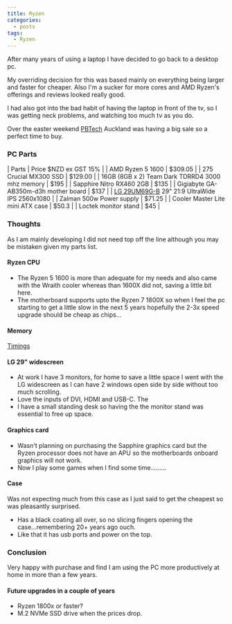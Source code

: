 ```yaml
---
title: Ryzen
categories:
  - posts
tags:
  - Ryzen
---
```


After many years of using a laptop I have decided to go back to a desktop pc.

My overriding decision for this was based mainly on everything being larger and faster for cheaper. Also I'm a sucker for more cores and AMD Ryzen's offerings and reviews looked really good. 

I had also got into the bad habit of having the laptop in front of the tv, so I was getting neck problems, and watching too much tv as you do.

Over the easter weekend [PBTech](https://www.pbtech.co.nz) Auckland was having a big sale so a perfect time to buy.

### PC Parts

| Parts | Price $NZD ex GST 15% |
| AMD Ryzen 5 1600 | $309.05 |
| 275 Crucial MX300 SSD | $129.00 |
| 16GB (8GB x 2) Team Dark TDRRD4 3000 mhz memory | $195 |
| Sapphire Nitro RX460 2GB | $135 |
| Gigiabyte GA-AB350m-d3h mother board | $137 |
| [LG 29UM69G-B](http://www.lg.com/us/monitors/lg-29UM69G-B-ultrawide-monitor) 29" 21:9 UltraWide IPS 2560x1080 |
| Zalman 500w Power supply | $71.25 |
| Cooler Master Lite mini ATX case | $50.3 |
| Loctek monitor stand | $45 |

### Thoughts

As I am mainly developing I did not need top off the line although you may be mistaken given my parts list.

#### Ryzen CPU

* The Ryzen 5 1600 is more than adequate for my needs and also came with the Wraith cooler whereas than 1600X did not, saving a little bit here.
* The motherboard supports upto the Ryzen 7 1800X so when I feel the pc starting to get a little slow in the next 5 years hopefully the 2-3x speed upgrade should be cheap as chips...

#### Memory

[Timings](http://www.teamgroupinc.com/en/product/T-Force%20Gaming/Gaming%20Memory%20Modules/DDR4%20MEMORY%20MODULES/DARK%20DDR4)

#### LG 29" widescreen

* At work I have 3 monitors, for home to save a little space I went with the LG widescreen as I can have 2 windows open side by side without too much scrolling. 
* Love the inputs of DVI, HDMI and USB-C. The 
* I have a small standing desk so having the the monitor stand was essential to free up space.

#### Graphics card

* Wasn't planning on purchasing the Sapphire graphics card but the Ryzen processor does not have an APU so the motherboards onboard graphics will not work.
* Now I play some games when I find some time.........

#### Case

Was not expecting much from this case as I just said to get the cheapest so was pleasantly surprised.

* Has a black coating all over, so no slicing fingers opening the case...remembering 20+ years ago ouch.
* Like that it has usb ports and power on the top.

### Conclusion

Very happy with purchase and find I am using the PC more productively at home in more than a few years.

#### Future upgrades in a couple of years

* Ryzen 1800x or faster?
* M.2 NVMe SSD drive when the prices drop.